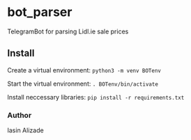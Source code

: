 # bot_parser
TelegramBot for parsing Lidl.ie sale prices

## Install
Create a virtual environment:
```python3 -m venv BOTenv```

Start the virtual environment:
```. BOTenv/bin/activate```

Install neccessary libraries:
```pip install -r requirements.txt```

### Author
Iasin Alizade



